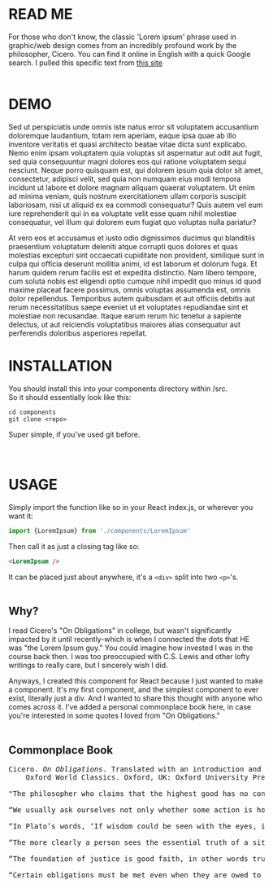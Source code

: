 # READ ME

For those who don't know, the classic 'Lorem ipsum' phrase used in graphic/web design comes from an incredibly profound work by the philosopher, Cicero. You can find it online in English with a quick Google search. I pulled this specific text from [this site](https://www.lipsum.com/)
</br>
</br>

# DEMO

<p>
    Sed ut perspiciatis unde omnis iste natus error sit voluptatem accusantium
    doloremque laudantium, totam rem aperiam, eaque ipsa quae ab illo inventore
    veritatis et quasi architecto beatae vitae dicta sunt explicabo. Nemo enim ipsam
    voluptatem quia voluptas sit aspernatur aut odit aut fugit, sed quia consequuntur
    magni dolores eos qui ratione voluptatem sequi nesciunt. Neque porro quisquam est,
    qui dolorem ipsum quia dolor sit amet, consectetur, adipisci velit, sed quia non
    numquam eius modi tempora incidunt ut labore et dolore magnam aliquam quaerat voluptatem.
    Ut enim ad minima veniam, quis nostrum exercitationem ullam corporis suscipit laboriosam,
    nisi ut aliquid ex ea commodi consequatur? Quis autem vel eum iure reprehenderit qui
    in ea voluptate velit esse quam nihil molestiae consequatur, vel illum qui dolorem eum
    fugiat quo voluptas nulla pariatur?
</p>
<p>
    At vero eos et accusamus et iusto odio dignissimos ducimus qui blanditiis praesentium
    voluptatum deleniti atque corrupti quos dolores et quas molestias excepturi sint occaecati
    cupiditate non provident, similique sunt in culpa qui officia deserunt mollitia animi,
    id est laborum et dolorum fuga. Et harum quidem rerum facilis est et expedita distinctio.
    Nam libero tempore, cum soluta nobis est eligendi optio cumque nihil impedit quo minus
    id quod maxime placeat facere possimus, omnis voluptas assumenda est, omnis dolor
    repellendus. Temporibus autem quibusdam et aut officiis debitis aut rerum necessitatibus
    saepe eveniet ut et voluptates repudiandae sint et molestiae non recusandae. Itaque earum
    rerum hic tenetur a sapiente delectus, ut aut reiciendis voluptatibus maiores alias
    consequatur aut perferendis doloribus asperiores repellat.
</p>

# INSTALLATION

You should install this into your components directory within /src.  
So it should essentially look like this:

```
cd components
git clone <repo>
```

Super simple, if you've used git before.  
</br>
</br>

# USAGE

Simply import the function like so in your React index.js, or wherever you want it:

```JavaScript
import {LoremIpsum} from './components/LoremIpsum'
```

Then call it as just a closing tag like so:

```html
<LoremIpsum />
```

It can be placed just about anywhere, it's a `<div>` split into two `<p>`'s.
</br>
</br>

## Why?

I read Cicero's "On Obligations" in college, but wasn't significantly impacted by it until recently-which is when I connected the dots that HE was "the Lorem Ipsum guy." You could imagine how invested I was in the course back then. I was too preoccupied with C.S. Lewis and other lofty writings to really care, but I sincerely wish I did.

Anyways, I created this component for React because I just wanted to make a component. It's my first component, and the simplest component to ever exist, literally just a div. And I wanted to share this thought with anyone who comes across it. I've added a personal commonplace book here, in case you're interested in some quotes I loved from "On Obligations."
</br>
</br>

## Commonplace Book

<pre>Cicero. <i>On Obligations</i>. Translated with an introduction and notes by P. G. Walsh.
    Oxford World Classics. Oxford, UK: Oxford University Press, 2000 (reissued 2008).

"The philosopher who claims that the highest good has no connection with virtue, and measures it by his own interests rather than by what is honorable, cannot cultivate friendship, justice, or generosity so long as he remains consistent in his views and is not prevailed upon by his own nature." (p. 4)

“We usually ask ourselves not only whether some action is honorable or base, but also, when there are two honorable courses of action, which is the more honorable; and again, if two useful courses lie open to us, which is the more useful.” (p. 6)

“In Plato’s words, ‘If wisdom could be seen with the eyes, it would arouse astonishing feelings of love for it.’” (p. 7)

“The more clearly a person sees the essential truth of a situation, and the keener and swifter is his ability to grasp and explain its logic, the more prudent and wise he is commonly and justifiably regarded.” (p. 8)

“The foundation of justice is good faith, in other words truthfully abiding by our words and agreements.” (p. 10)

“Certain obligations must be met even when they are owed to persons who have wronged us, for revenge and punishments have their due limits.” (p. 13)
</pre>
